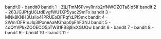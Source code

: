 bandit0 - bandit0
bandit 1 - ZjLjTmM6FvvyRnrb2rfNWOZOTa6ip5If
bandit 2 - 263JGJPfgU6LtdEvgfWU1XP5yac29mFx
bandit 3 - MNk8KNH3Usiio41PRUEoDFPqfxLPlSmx
bandit 4 - 2WmrDFRmJIq3IPxneAaMGhap0pFhF3NJ
bandit 5 - 4oQYVPkxZOOEOO5pTW81FB8j8lxXGUQw
bandit 6 - 
bandit 7 - 
bandit 8 - 
bandit 9 - 
bandit 10 -
bandit 11 -